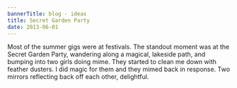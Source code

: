 ```yaml
---
bannerTitle: blog - ideas
title: Secret Garden Party 
date: 2013-06-01
---
```


Most of the summer gigs were at festivals. The standout moment was at the
Secret Garden Party, wandering along a magical, lakeside path, and bumping into
two girls doing mime. They started to clean me down with feather dusters. I did
magic for them and they mimed back in response. Two mirrors reflecting back off
each other, delightful.
